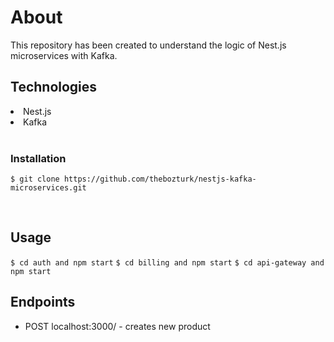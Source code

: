 <h1>About</h1>
<p>This repository has been created to understand the logic of Nest.js microservices with Kafka.<p>

<h2>Technologies</h2>
<li>Nest.js</li>
<li>Kafka</li>

<br>
<h3>Installation</h3>

 `$ git clone https://github.com/thebozturk/nestjs-kafka-microservices.git` 
 
 <br>

 <h2>Usage</h2>
 
`$ cd auth and npm start`
`$ cd billing and npm start`
`$ cd api-gateway and npm start`

 <h2>Endpoints</h2>
 
- POST localhost:3000/ - creates new product

